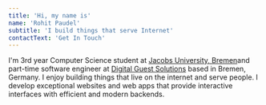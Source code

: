 ```yaml
---
title: 'Hi, my name is'
name: 'Rohit Paudel'
subtitle: 'I build things that serve Internet'
contactText: 'Get In Touch'
---
```


I'm 3rd year Computer Science student at [Jacobs University, Bremen](https://www.jacobs-university.de)and part-time software engineer at [Digital Guest Solutions](https://guest-solutions.com) based in Bremen, Germany. I enjoy building things that live on the internet and serve people. I develop exceptional websites and web apps that provide interactive interfaces with efficient and modern backends.
